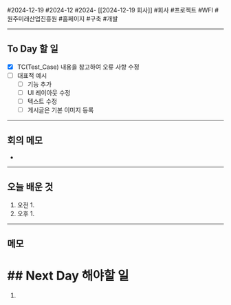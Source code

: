 #2024-12-19 #2024-12 #2024- [[2024-12-19 회사]]
#회사 #프로젝트 #WFI #원주미래산업진흥원  #홈페이지 #구축 #개발

---
## To Day 할 일
- [x] TC(Test_Case) 내용을 참고하여 오류 사항 수정 
- [ ] 대표적 예시
    - [ ] 기능 추가
    - [ ] UI 레이아웃 수정
    - [ ] 텍스트 수정
    - [ ] 게시글은 기본 이미지 등록
---
## 회의 메모
- 
---
## 오늘 배운 것
1. 오전
    1. 
2. 오후
    1. 
---
## 메모


# ## Next Day 해야할 일
1. 
